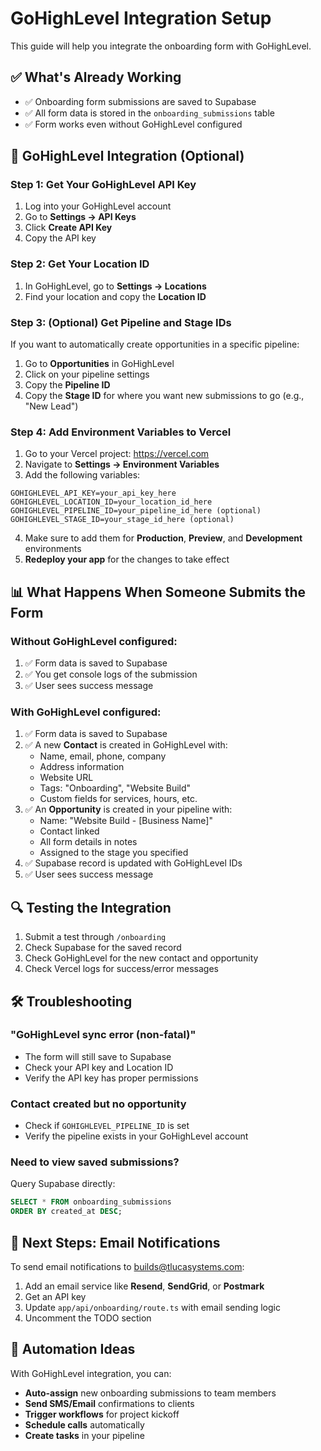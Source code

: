 # GoHighLevel Integration Setup

This guide will help you integrate the onboarding form with GoHighLevel.

## ✅ What's Already Working

- ✅ Onboarding form submissions are saved to Supabase
- ✅ All form data is stored in the `onboarding_submissions` table
- ✅ Form works even without GoHighLevel configured

## 🚀 GoHighLevel Integration (Optional)

### Step 1: Get Your GoHighLevel API Key

1. Log into your GoHighLevel account
2. Go to **Settings → API Keys**
3. Click **Create API Key**
4. Copy the API key

### Step 2: Get Your Location ID

1. In GoHighLevel, go to **Settings → Locations**
2. Find your location and copy the **Location ID**

### Step 3: (Optional) Get Pipeline and Stage IDs

If you want to automatically create opportunities in a specific pipeline:

1. Go to **Opportunities** in GoHighLevel
2. Click on your pipeline settings
3. Copy the **Pipeline ID**
4. Copy the **Stage ID** for where you want new submissions to go (e.g., "New Lead")

### Step 4: Add Environment Variables to Vercel

1. Go to your Vercel project: https://vercel.com
2. Navigate to **Settings → Environment Variables**
3. Add the following variables:

```
GOHIGHLEVEL_API_KEY=your_api_key_here
GOHIGHLEVEL_LOCATION_ID=your_location_id_here
GOHIGHLEVEL_PIPELINE_ID=your_pipeline_id_here (optional)
GOHIGHLEVEL_STAGE_ID=your_stage_id_here (optional)
```

4. Make sure to add them for **Production**, **Preview**, and **Development** environments
5. **Redeploy your app** for the changes to take effect

## 📊 What Happens When Someone Submits the Form

### Without GoHighLevel configured:
1. ✅ Form data is saved to Supabase
2. ✅ You get console logs of the submission
3. ✅ User sees success message

### With GoHighLevel configured:
1. ✅ Form data is saved to Supabase
2. ✅ A new **Contact** is created in GoHighLevel with:
   - Name, email, phone, company
   - Address information
   - Website URL
   - Tags: "Onboarding", "Website Build"
   - Custom fields for services, hours, etc.
3. ✅ An **Opportunity** is created in your pipeline with:
   - Name: "Website Build - [Business Name]"
   - Contact linked
   - All form details in notes
   - Assigned to the stage you specified
4. ✅ Supabase record is updated with GoHighLevel IDs
5. ✅ User sees success message

## 🔍 Testing the Integration

1. Submit a test through `/onboarding`
2. Check Supabase for the saved record
3. Check GoHighLevel for the new contact and opportunity
4. Check Vercel logs for success/error messages

## 🛠️ Troubleshooting

### "GoHighLevel sync error (non-fatal)"
- The form will still save to Supabase
- Check your API key and Location ID
- Verify the API key has proper permissions

### Contact created but no opportunity
- Check if `GOHIGHLEVEL_PIPELINE_ID` is set
- Verify the pipeline exists in your GoHighLevel account

### Need to view saved submissions?
Query Supabase directly:
```sql
SELECT * FROM onboarding_submissions 
ORDER BY created_at DESC;
```

## 📧 Next Steps: Email Notifications

To send email notifications to builds@tlucasystems.com:

1. Add an email service like **Resend**, **SendGrid**, or **Postmark**
2. Get an API key
3. Update `app/api/onboarding/route.ts` with email sending logic
4. Uncomment the TODO section

## 🎯 Automation Ideas

With GoHighLevel integration, you can:
- **Auto-assign** new onboarding submissions to team members
- **Send SMS/Email** confirmations to clients
- **Trigger workflows** for project kickoff
- **Schedule calls** automatically
- **Create tasks** in your pipeline

